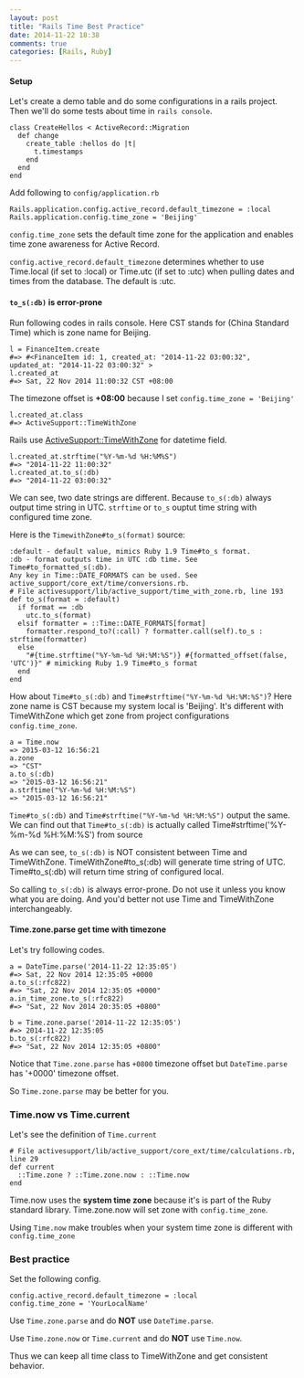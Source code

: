 ```yaml
---
layout: post
title: "Rails Time Best Practice"
date: 2014-11-22 18:38
comments: true
categories: [Rails, Ruby]
---
```


#### Setup

Let's create a demo table and do some configurations in a rails project.
Then we'll do some tests about time in `rails console`.

    class CreateHellos < ActiveRecord::Migration
      def change
        create_table :hellos do |t|
          t.timestamps
        end
      end
    end

Add following to `config/application.rb`

    Rails.application.config.active_record.default_timezone = :local
    Rails.application.config.time_zone = 'Beijing'

`config.time_zone` sets the default time zone for the application
and enables time zone awareness for Active Record.

`config.active_record.default_timezone` determines whether to use Time.local
 (if set to :local) or Time.utc (if set to :utc) when pulling dates and times
from the database.  The default is :utc.

#### `to_s(:db)` is error-prone

Run following codes in rails console.
Here CST stands for (China Standard Time) which is zone name for Beijing.

    l = FinanceItem.create
    #=> #<FinanceItem id: 1, created_at: "2014-11-22 03:00:32", updated_at: "2014-11-22 03:00:32" >
    l.created_at
    #=> Sat, 22 Nov 2014 11:00:32 CST +08:00

The timezone offset is **+08:00** because I set `config.time_zone = 'Beijing'`

    l.created_at.class
    #=> ActiveSupport::TimeWithZone

Rails use [ActiveSupport::TimeWithZone](http://api.rubyonrails.org/classes/ActiveSupport/TimeWithZone.html#method-i-to_s) for datetime field.

    l.created_at.strftime("%Y-%m-%d %H:%M%S")
    #=> "2014-11-22 11:00:32"
    l.created_at.to_s(:db)
    #=> "2014-11-22 03:00:32"

We can see, two date strings are different.
Because `to_s(:db)` always output time string in UTC.
`strftime` or `to_s` ouptut time string with configured time zone.

Here is the `TimewithZone#to_s(format)` source:

    :default - default value, mimics Ruby 1.9 Time#to_s format.
    :db - format outputs time in UTC :db time. See Time#to_formatted_s(:db).
    Any key in Time::DATE_FORMATS can be used. See active_support/core_ext/time/conversions.rb.
    # File activesupport/lib/active_support/time_with_zone.rb, line 193
    def to_s(format = :default)
      if format == :db
        utc.to_s(format)
      elsif formatter = ::Time::DATE_FORMATS[format]
        formatter.respond_to?(:call) ? formatter.call(self).to_s : strftime(formatter)
      else
        "#{time.strftime("%Y-%m-%d %H:%M:%S")} #{formatted_offset(false, 'UTC')}" # mimicking Ruby 1.9 Time#to_s format
      end
    end

How about `Time#to_s(:db)` and `Time#strftime("%Y-%m-%d %H:%M:%S")`?
Here zone name is CST because my system local is 'Beijing'.
It's different with TimeWithZone which get zone from project configurations `config.time_zone`.

    a = Time.now
    => 2015-03-12 16:56:21
    a.zone
    => "CST"
    a.to_s(:db)
    => "2015-03-12 16:56:21"
    a.strftime("%Y-%m-%d %H:%M:%S")
    => "2015-03-12 16:56:21"

`Time#to_s(:db)` and `Time#strftime("%Y-%m-%d %H:%M:%S")` output the same.
We can find out that `Time#to_s(:db)` is actually called Time#strftime('%Y-%m-%d %H:%M:%S') from source

As we can see, `to_s(:db)` is NOT consistent between Time and TimeWithZone.
TimeWithZone#to_s(:db) will generate time string of UTC.
Time#to_s(:db) will return time string of configured local.

So calling `to_s(:db)` is always error-prone. Do not use it unless you know what you are doing.
And you'd better not use Time and TimeWithZone interchangeably.

#### Time.zone.parse get time with timezone
Let's try following codes.

    a = DateTime.parse('2014-11-22 12:35:05')
    #=> Sat, 22 Nov 2014 12:35:05 +0000
    a.to_s(:rfc822)
    #=> "Sat, 22 Nov 2014 12:35:05 +0000"
    a.in_time_zone.to_s(:rfc822)
    #=> "Sat, 22 Nov 2014 20:35:05 +0800"

    b = Time.zone.parse('2014-11-22 12:35:05')
    #=> 2014-11-22 12:35:05
    b.to_s(:rfc822)
    #=> "Sat, 22 Nov 2014 12:35:05 +0800"

Notice that `Time.zone.parse` has `+0800` timezone offset but `DateTime.parse`
has '+0000' timezone offset.

So `Time.zone.parse` may be better for you.

### Time.now vs Time.current

Let's see the definition of `Time.current`

    # File activesupport/lib/active_support/core_ext/time/calculations.rb, line 29
    def current
      ::Time.zone ? ::Time.zone.now : ::Time.now
    end

Time.now uses the **system time zone** because it's is part of the Ruby standard library.
Time.zone.now will set zone with `config.time_zone`.

Using `Time.now` make troubles when your system time zone is different with
`config.time_zone`

### Best practice
Set the following config.

    config.active_record.default_timezone = :local
    config.time_zone = 'YourLocalName'

Use `Time.zone.parse` and do **NOT** use `DateTime.parse`.

Use `Time.zone.now` or `Time.current` and do **NOT** use `Time.now`.

Thus we can keep all time class to TimeWithZone and get consistent behavior.
